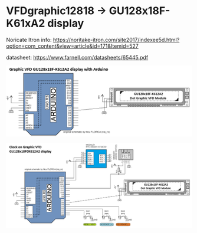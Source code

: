 # VFDgraphic12818 -> GU128x18F-K61xA2 display
Noricate Itron info: https://noritake-itron.com/site2017/indexee5d.html?option=com_content&view=article&id=171&Itemid=527

datasheet: https://www.farnell.com/datasheets/65445.pdf

![simple_test-schematic](https://github.com/tehniq3/VFDgraphic12818/blob/main/GU128x18F_K612A2_Arduino_schematic.png)


![RTC clock schemetic](https://github.com/tehniq3/VFDgraphic12818/blob/main/GU128x18F_K612A2_clock_Arduino_schematic.png)
